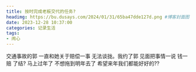 ```yaml
---
title: 按时完成老板交代的任务?
headimg: https://bu.dusays.com/2024/01/31/65ba47dde127d.png #博客封面图
date: 2023-12-28 10:37:00
categories: 记录生活
tags:
- 闹心
---
```


 交通事故的郭 一直和她关于赔偿一事 无法谈拢。我约了郭 见面把事情一说 钱一赔 了结?
 马上过年了 不想拖到明年去了 希望来年我们都能好好的??